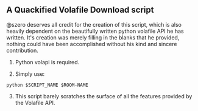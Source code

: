 ## A Quackified Volafile Download script

@szero deserves all credit for the creation of this script, which is also heavily dependent on the beautifully written python volafile API he has written. It's creation was merely filling in the blanks that he provided, nothing could have been accomplished without his kind and sincere contribution.  

1. Python volapi is required.

2. Simply use:
```shell
python $SCRIPT_NAME $ROOM-NAME
```

3. This script barely scratches the surface of all the features provided by the Volafile API. 
